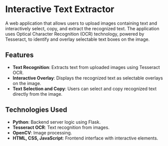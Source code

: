 # Interactive Text Extractor

A web application that allows users to upload images containing text and interactively select, copy, and extract the recognized text. The application uses Optical Character Recognition (OCR) technology, powered by Tesseract, to identify and overlay selectable text boxes on the image.

## Features

- **Text Recognition**: Extracts text from uploaded images using Tesseract OCR.
- **Interactive Overlay**: Displays the recognized text as selectable overlays on the image.
- **Text Selection and Copy**: Users can select and copy recognized text directly from the image.

## Technologies Used

- **Python**: Backend server logic using Flask.
- **Tesseract OCR**: Text recognition from images.
- **OpenCV**: Image processing.
- **HTML, CSS, JavaScript**: Frontend interface with interactive elements.


